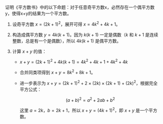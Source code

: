 证明《平方数书》中的以下命题：对于任意奇平方数x，必然存在一个偶平方数y，使得x+y的结果为一个平方数。
1. 设奇平方数 $x = (2k + 1)^2$，展开可得 $x = 4k^2 + 4k + 1$。

2. 构造成偶平方数 $y = 4k(k + 1)$。因为 $k(k + 1)$ 一定是偶数（$k$ 和 $k + 1$ 是连续整数，总是有一个是偶数），所以 $4k(k + 1)$ 是偶平方数。

3. 计算 $x + y$ 的值：

   - $x + y = (2k + 1)^2 + 4k(k + 1) = 4k^2 + 4k + 1 + 4k^2 + 4k$

   - 合并同类项得到 $x + y = 8k^2 + 8k + 1$。

   - 进一步表示为 $x + y = (2k + 1)^2 + 2 \times (2k) \times (2k + 1) + (2k)^2$，根据完全平方公式：

     $$
     (a + b)^2 = a^2 + 2ab + b^2
     $$

     这里 $a = 2k$，$b = 2k + 1$，所以 $x + y = (4k + 1)^2$，即 $x + y$ 是一个平方数。